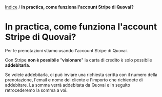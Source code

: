 [Indice](index.html) / **In practica, come funziona l'account Stripe di Quovai?**

# In practica, come funziona l'account Stripe di Quovai?

Per le prenotazioni stiamo usando l'account Stripe di Quovai. 

Con Stripe **non è possibile** "**visionare**" la carta di credito è solo possibile **addebitarla**. 

Se volete addebitarla, ci può inviare una richiesta scritta con il numero della prenotazione, l'email e nome del cliente e l'importo che richiedete di addebitare. La somma verrà addebitata da Quovai e in seguito retrocederemo la somma a voi.